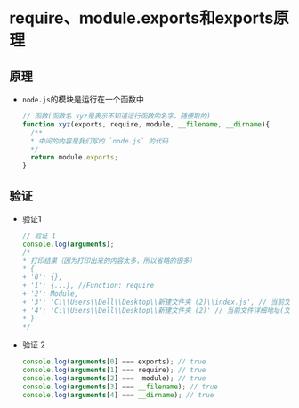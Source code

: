 # require、module.exports和exports原理

## 原理

+ `node.js`的模块是运行在一个函数中

    ```javascript
    // 函数(函数名 xyz是表示不知道运行函数的名字，随便取的)
    function xyz(exports, require, module, __filename, __dirname){
      /**
      * 中间的内容是我们写的 `node.js` 的代码
      */
      return module.exports;
    }
    ```

## 验证

+ 验证1

    ```javascript
    // 验证 1
    console.log(arguments);
    /*
    * 打印结果（因为打印出来的内容太多，所以省略的很多）
    * {
  + '0': {},
  + '1': {...}, //Function: require
  + '2': Module,
  + '3': 'C:\\Users\\Dell\\Desktop\\新建文件夹 (2)\\index.js', // 当前文件详细地址  + 文件名  + 后缀
  + '4': 'C:\\Users\\Dell\\Desktop\\新建文件夹 (2)' // 当前文件详细地址(文件夹)
    * }
    */
    ```

+ 验证 2

    ```javascript
    console.log(arguments[0] === exports); // true
    console.log(arguments[1] === require); // true
    console.log(arguments[2] ===  module); // true
    console.log(arguments[3] === __filename); // true
    console.log(arguments[4] === __dirname); // true
    ```
